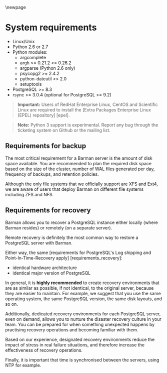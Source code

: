\newpage

# System requirements

- Linux/Unix
- Python 2.6 or 2.7
- Python modules:
    - argcomplete
    - argh >= 0.21.2 <= 0.26.2
    - argparse (Python 2.6 only)
    - psycopg2 >= 2.4.2
    - python-dateutil <> 2.0
    - setuptools
- PostgreSQL >= 8.3
- rsync >= 3.0.4 (optional for PostgreSQL >= 9.2)

> **Important:**
> Users of RedHat Enterprise Linux, CentOS and Scientific Linux are
> required to install the
> [Extra Packages Enterprise Linux (EPEL) repository] [epel].

> **Note:**
> Python 3 support is experimental. Report any bug through
> the ticketing system on Github or the mailing list.

## Requirements for backup

The most critical requirement for a Barman server is the amount of disk space available.
You are recommended to plan the required disk space based on the size of the cluster, number of WAL files generated per day, frequency of backups, and retention policies.

Although the only file systems that we officially support are XFS and Ext4, we are aware of users that deploy Barman on different file systems including ZFS and NFS.

## Requirements for recovery

Barman allows you to recover a PostgreSQL instance either
locally (where Barman resides) or remotely (on a separate server).

Remote recovery is definitely the most common way to restore a PostgreSQL
server with Barman.

Either way, the same [requirements for PostgreSQL's Log shipping and Point-In-Time-Recovery apply] [requirements_recovery]:

- identical hardware architecture
- identical major version of PostgreSQL

In general, it is **highly recommended** to create recovery environments that are as similar as possible, if not identical, to the original server, because they are easier to maintain. For example, we suggest that you use the same operating system, the same PostgreSQL version, the same disk layouts, and so on.

Additionally, dedicated recovery environments for each PostgreSQL server, even on demand, allows you to nurture the disaster recovery culture in your team. You can be prepared for when something unexpected happens by practising
recovery operations and becoming familiar with them.

Based on our experience, designated recovery environments reduce the impact of stress in real failure situations, and therefore increase the effectiveness of recovery operations.

Finally, it is important that time is synchronised between the servers, using NTP for example.
